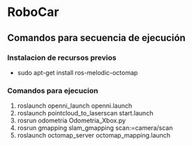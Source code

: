 <h1> RoboCar</h1> 
<h2 > Comandos para secuencia de ejecución </h2>
<h3> Instalacion de recursos previos </h3>
<ul>
  <li>sudo apt-get install ros-melodic-octomap</li>
</ul>
<h3> Comandos para ejecucion </h3>
<ol>
  <li>roslaunch openni_launch openni.launch</li>
  <li>roslaunch pointcloud_to_laserscan start.launch</li>
  <li >rosrun odometria Odometria_Xbox.py</li>
  <li >rosrun gmapping slam_gmapping scan:=camera/scan</li>
  <li >roslaunch octomap_server octomap_mapping.launch</li>
</ol>
